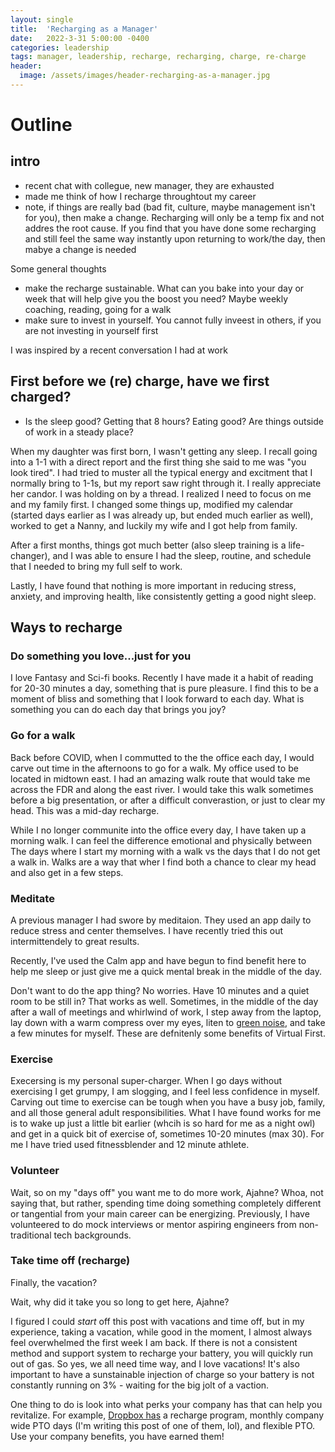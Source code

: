```yaml
---
layout: single
title:  'Recharging as a Manager'
date:   2022-3-31 5:00:00 -0400
categories: leadership
tags: manager, leadership, recharge, recharging, charge, re-charge
header:
  image: /assets/images/header-recharging-as-a-manager.jpg
---
```


# Outline
## intro
- recent chat with collegue, new manager, they are exhausted
- made me think of how I recharge throughtout my career
- note, if things are really bad (bad fit, culture, maybe management isn't for you), then make a change. Recharging will only be a temp fix and not addres the root cause. If you find that you have done some recharging and still feel the same way instantly upon returning to work/the day, then mabye a change is needed

Some general thoughts
- make the recharge sustainable. What can you bake into your day or week that will help give you the boost you need? Maybe weekly coaching, reading, going for a walk
- make sure to invest in yourself. You cannot fully inveest in others, if you are not investing in yourself first

I was inspired by a recent conversation I had at work

## First before we (re) charge, have we first charged?
- Is the sleep good? Getting that 8 hours? Eating good? Are things outside of work in a steady place?

When my daughter was first born, I wasn't getting any sleep. I recall going into a 1-1 with a direct report and the first thing she said to me was "you look tired".  I had tried to muster all the typical energy and excitment that I normally bring to 1-1s, but my report saw right through it. I really appreciate her candor. I was holding on by a thread. I realized I need to focus on me and my family first. I changed some things up, modified my calendar (started days earlier as I was already up, but ended much earlier as well), worked to get a Nanny, and luckily my wife and I got help from family.

After a first months, things got much better (also sleep training is a life-changer), and I was able to ensure I had the sleep, routine, and schedule that I needed to bring my full self to work.

Lastly, I have found that nothing is more important in reducing stress, anxiety, and improving health, like consistently getting a good night sleep.

## Ways to recharge
### Do something you love...just for you
I love Fantasy and Sci-fi books. Recently I have made it a habit of reading for 20-30 minutes a day, something that is pure pleasure. I find this to be a moment of bliss and something that I look forward to each day.  What is something you can do each day that brings you joy?


### Go for a walk
Back before COVID, when I commutted to the the office each day, I would carve out time in the afternoons to go for a walk. My office used to be located in midtown east. I had an amazing walk route that would take me across the FDR and along the east river. I would take this walk sometimes before a big presentation, or after a difficult converastion, or just to clear my head. This was a mid-day recharge.

While I no longer communite into the office every day, I have taken up a morning walk. I can feel the difference emotional and physically between The days where I start my morning with a walk vs the days that I do not get a walk in. Walks are a way that wher I find both a chance to clear my head and also get in a few steps.   

### Meditate
A previous manager I had swore by meditaion. They used an app daily to reduce stress and center themselves. I have recently tried this out intermittendely to great results.

Recently, I've used the Calm app and have begun to find benefit here to help me sleep or just give me a quick mental break in the middle of the day.

Don't want to do the app thing? No worries. Have 10 minutes and a quiet room to be still in? That works as well. Sometimes, in the middle of the day after a wall of meetings and whirlwind of work, I step away from the laptop, lay down with a warm compress over my eyes, liten to [green noise](https://www.youtube.com/watch?v=y9yhdPuP8QE), and take a few minutes for myself. These are defnitenly some benefits of Virtual First.  

### Exercise
Execersing is my personal super-charger. When I go days without exercising I get grumpy, I am slogging, and I feel less confidence in myself. Carving out time to exercise can be tough when you have a busy job, family, and all those general adult responsibilities. What I have found works for me is to wake up just a little bit earlier (whcih is so hard for me as a night owl) and get in a quick bit of exercise of, sometimes 10-20 minutes (max 30). For me I have tried used fitnessblender and 12 minute athlete.  

### Volunteer
Wait, so on my "days off" you want me to do more work, Ajahne? Whoa, not saying that, but rather, spending time doing something completely different or tangential from your main career can be energizing. Previously, I have volunteered to do mock interviews or mentor aspiring engineers from non-traditional tech backgrounds.

### Take time off (recharge)
Finally, the vacation?

Wait, why did it take you so long to get here, Ajahne?

I figured I could _start_ off this post with vacations and time off, but in my experience, taking a vacation, while good in the moment, I almost always feel overwhelmed the first week I am back. If there is not a consistent method and support system to recharge your battery, you will quickly run out of gas. So yes, we all need time way, and I love vacations! It's also important to have a sunstainable injection of charge so your battery is not constantly running on 3% - waiting for the big jolt of a vaction.

One thing to do is look into what perks your company has that can help you revitalize. For example,  [Dropbox has](https://jobs.dropbox.com/Benefits#:~:text=Our%20essential%20U.S.%20benefits%20include,options%20offered%20through%20Modern%20Health.) a recharge program, monthly company wide PTO days (I'm writing this post of one of them, lol), and flexible PTO. Use your company benefits, you have earned them!
